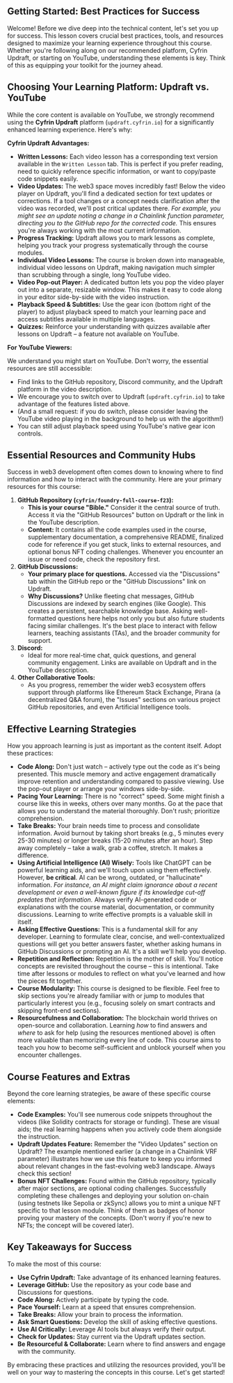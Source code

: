 ## Getting Started: Best Practices for Success

Welcome! Before we dive deep into the technical content, let's set you up for success. This lesson covers crucial best practices, tools, and resources designed to maximize your learning experience throughout this course. Whether you're following along on our recommended platform, Cyfrin Updraft, or starting on YouTube, understanding these elements is key. Think of this as equipping your toolkit for the journey ahead.

## Choosing Your Learning Platform: Updraft vs. YouTube

While the core content is available on YouTube, we strongly recommend using the **Cyfrin Updraft** platform (`updraft.cyfrin.io`) for a significantly enhanced learning experience. Here's why:

**Cyfrin Updraft Advantages:**

*   **Written Lessons:** Each video lesson has a corresponding text version available in the `Written Lesson` tab. This is perfect if you prefer reading, need to quickly reference specific information, or want to copy/paste code snippets easily.
*   **Video Updates:** The web3 space moves incredibly fast! Below the video player on Updraft, you'll find a dedicated section for text updates or corrections. If a tool changes or a concept needs clarification after the video was recorded, we'll post critical updates there. *For example, you might see an update noting a change in a Chainlink function parameter, directing you to the GitHub repo for the corrected code.* This ensures you're always working with the most current information.
*   **Progress Tracking:** Updraft allows you to mark lessons as complete, helping you track your progress systematically through the course modules.
*   **Individual Video Lessons:** The course is broken down into manageable, individual video lessons on Updraft, making navigation much simpler than scrubbing through a single, long YouTube video.
*   **Video Pop-out Player:** A dedicated button lets you pop the video player out into a separate, resizable window. This makes it easy to code along in your editor side-by-side with the video instruction.
*   **Playback Speed & Subtitles:** Use the gear icon (bottom right of the player) to adjust playback speed to match your learning pace and access subtitles available in multiple languages.
*   **Quizzes:** Reinforce your understanding with quizzes available after lessons on Updraft – a feature not available on YouTube.

**For YouTube Viewers:**

We understand you might start on YouTube. Don't worry, the essential resources are still accessible:

*   Find links to the GitHub repository, Discord community, and the Updraft platform in the video description.
*   We encourage you to switch over to Updraft (`updraft.cyfrin.io`) to take advantage of the features listed above.
*   (And a small request: if you do switch, please consider leaving the YouTube video playing in the background to help us with the algorithm!)
*   You can still adjust playback speed using YouTube's native gear icon controls.

## Essential Resources and Community Hubs

Success in web3 development often comes down to knowing where to find information and how to interact with the community. Here are your primary resources for this course:

1.  **GitHub Repository (`cyfrin/foundry-full-course-f23`):**
    *   **This is your course "Bible."** Consider it the central source of truth. Access it via the "GitHub Resources" button on Updraft or the link in the YouTube description.
    *   **Content:** It contains all the code examples used in the course, supplementary documentation, a comprehensive README, finalized code for reference if you get stuck, links to external resources, and optional bonus NFT coding challenges. Whenever you encounter an issue or need code, check the repository first.
2.  **GitHub Discussions:**
    *   **Your primary place for questions.** Accessed via the "Discussions" tab within the GitHub repo or the "GitHub Discussions" link on Updraft.
    *   **Why Discussions?** Unlike fleeting chat messages, GitHub Discussions are indexed by search engines (like Google). This creates a persistent, searchable knowledge base. Asking well-formatted questions here helps not only you but also future students facing similar challenges. It's the best place to interact with fellow learners, teaching assistants (TAs), and the broader community for support.
3.  **Discord:**
    *   Ideal for more real-time chat, quick questions, and general community engagement. Links are available on Updraft and in the YouTube description.
4.  **Other Collaborative Tools:**
    *   As you progress, remember the wider web3 ecosystem offers support through platforms like Ethereum Stack Exchange, Pirana (a decentralized Q&A forum), the "Issues" sections on various project GitHub repositories, and even Artificial Intelligence tools.

## Effective Learning Strategies

How you approach learning is just as important as the content itself. Adopt these practices:

*   **Code Along:** Don't just watch – actively type out the code as it's being presented. This muscle memory and active engagement dramatically improve retention and understanding compared to passive viewing. Use the pop-out player or arrange your windows side-by-side.
*   **Pacing Your Learning:** There is no "correct" speed. Some might finish a course like this in weeks, others over many months. Go at the pace that allows *you* to understand the material thoroughly. Don't rush; prioritize comprehension.
*   **Take Breaks:** Your brain needs time to process and consolidate information. Avoid burnout by taking short breaks (e.g., 5 minutes every 25-30 minutes) or longer breaks (15-20 minutes after an hour). Step away completely – take a walk, grab a coffee, stretch. It makes a difference.
*   **Using Artificial Intelligence (AI) Wisely:** Tools like ChatGPT can be powerful learning aids, and we'll touch upon using them effectively. However, **be critical**. AI can be wrong, outdated, or "hallucinate" information. *For instance, an AI might claim ignorance about a recent development or even a well-known figure if its knowledge cut-off predates that information.* Always verify AI-generated code or explanations with the course material, documentation, or community discussions. Learning to write effective prompts is a valuable skill in itself.
*   **Asking Effective Questions:** This is a fundamental skill for any developer. Learning to formulate clear, concise, and well-contextualized questions will get you better answers faster, whether asking humans in GitHub Discussions or prompting an AI. It's a skill we'll help you develop.
*   **Repetition and Reflection:** Repetition is the mother of skill. You'll notice concepts are revisited throughout the course – this is intentional. Take time after lessons or modules to reflect on what you've learned and how the pieces fit together.
*   **Course Modularity:** This course is designed to be flexible. Feel free to skip sections you're already familiar with or jump to modules that particularly interest you (e.g., focusing solely on smart contracts and skipping front-end sections).
*   **Resourcefulness and Collaboration:** The blockchain world thrives on open-source and collaboration. Learning *how* to find answers and *where* to ask for help (using the resources mentioned above) is often more valuable than memorizing every line of code. This course aims to teach you how to become self-sufficient and unblock yourself when you encounter challenges.

## Course Features and Extras

Beyond the core learning strategies, be aware of these specific course elements:

*   **Code Examples:** You'll see numerous code snippets throughout the videos (like Solidity contracts for storage or funding). These are visual aids; the real learning happens when you actively code them alongside the instruction.
*   **Updraft Updates Feature:** Remember the "Video Updates" section on Updraft? The example mentioned earlier (a change in a Chainlink VRF parameter) illustrates how we use this feature to keep you informed about relevant changes in the fast-evolving web3 landscape. Always check this section!
*   **Bonus NFT Challenges:** Found within the GitHub repository, typically after major sections, are optional coding challenges. Successfully completing these challenges and deploying your solution on-chain (using testnets like Sepolia or zkSync) allows you to mint a unique NFT specific to that lesson module. Think of them as badges of honor proving your mastery of the concepts. (Don't worry if you're new to NFTs; the concept will be covered later).

## Key Takeaways for Success

To make the most of this course:

*   **Use Cyfrin Updraft:** Take advantage of its enhanced learning features.
*   **Leverage GitHub:** Use the repository as your code base and Discussions for questions.
*   **Code Along:** Actively participate by typing the code.
*   **Pace Yourself:** Learn at a speed that ensures comprehension.
*   **Take Breaks:** Allow your brain to process the information.
*   **Ask Smart Questions:** Develop the skill of asking effective questions.
*   **Use AI Critically:** Leverage AI tools but always verify their output.
*   **Check for Updates:** Stay current via the Updraft updates section.
*   **Be Resourceful & Collaborate:** Learn where to find answers and engage with the community.

By embracing these practices and utilizing the resources provided, you'll be well on your way to mastering the concepts in this course. Let's get started!